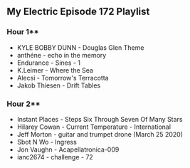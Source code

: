 ## My Electric Episode 172 Playlist

### Hour 1**
* KYLE BOBBY DUNN - Douglas Glen Theme
* anthéne - echo in the memory
* Endurance - Sines - 1
* K.Leimer - Where the Sea
* Alecsi - Tomorrow's Terracotta
* Jakob Thiesen - Drift Tables

### Hour 2**
* Instant Places - Steps Six Through Seven Of Many Stars
* Hilarey Cowan - Current Temperature - International
* Jeff Morton - guitar and trumpet drone (March 25 2020)
* Sbot N Wo - Ingress
* Jon Vaughn - Acapellatronica-009
* ianc2674 - challenge - 72
